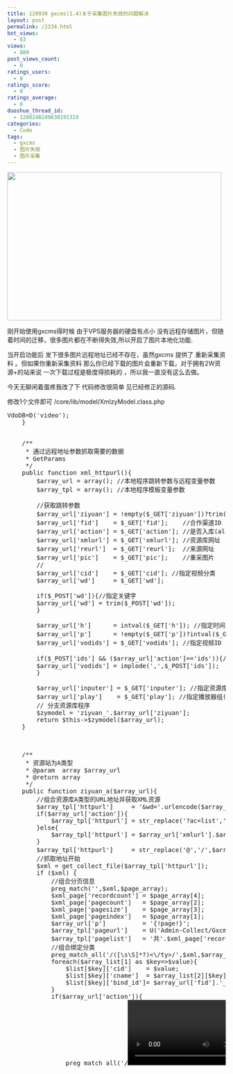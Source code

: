 ```yaml
---
title: 120930 gxcms(1.4)关于采集图片失效的问题解决
layout: post
permalink: /2334.html
bot_views:
  - 63
views:
  - 889
post_views_count:
  - 0
ratings_users:
  - 0
ratings_score:
  - 0
ratings_average:
  - 0
duoshuo_thread_id:
  - 1280248249638191319
categories:
  - Code
tags:
  - gxcms
  - 图片失效
  - 图片采集
---
```

[<img src="http://www.80aj.com/wp-content/uploads/2012/09/gxcmscaitu.jpg" alt="" title="gxcmscaitu" width="494" height="341" class="aligncenter size-full wp-image-2335" />][1]

刚开始使用gxcms得时候 由于VPS服务器的硬盘有点小 没有远程存储图片，但随着时间的迁移，很多图片都在不断得失效,所以开启了图片本地化功能.

当开启功能后 发下很多图片远程地址已经不存在，虽然gxcms 提供了 重新采集资料 。但如果你重新采集资料 那么你已经下载的图片会重新下载，对于拥有2W资源+的站来说 一次下载过程是极度得损耗的 ，所以我一直没有这么去做。

今天无聊闲着蛋疼我改了下 代码修改很简单 见已经修正的源码.

修改1个文件即可 /core/lib/model/XmlzyModel.class.php

<pre lang="php"><?php
/**
 * @name    一键采集模块
 * @package GXCMS.Administrator
 * @link    www.gxcms.com
 */
class XmlzyModel extends Model {	
	
    private $VdoDB;
    function __construct(){
		$this->VdoDB=D('video');	
    }
    
	
	/**
	 * 通过远程地址参数抓取需要的数据
	 * GetParams
	 */
    public function xml_httpurl(){
		$array_url = array(); //本地程序跳转参数与远程变量参数
		$array_tpl = array(); //本地程序模板变量参数
		
		//获取跳转参数
		$array_url['ziyuan'] = !empty($_GET['ziyuan'])?trim($_GET['ziyuan']):'gxcms'; //合作资源站程序
		$array_url['fid']    = $_GET['fid'];    //合作渠道ID
		$array_url['action'] = $_GET['action']; //是否入库(all/day/ids)
		$array_url['xmlurl'] = $_GET['xmlurl']; //资源库网址
		$array_url['reurl']  = $_GET['reurl'];  //来源网址
		$array_url['pic']    = $_GET['pic'];    //重采图片
		//
		$array_url['cid']    = $_GET['cid']; //指定视频分类
		$array_url['wd']     = $_GET['wd'];
		
		if($_POST['wd']){//指定关键字
		$array_url['wd'] = trim($_POST['wd']);
		} 
		
		$array_url['h']      = intval($_GET['h']); //指定时间
		$array_url['p']      = !empty($_GET['p'])?intval($_GET['p']):1; $array_url['page'] = $array_url['p']; //指定分页	
		$array_url['vodids'] = $_GET['vodids']; //指定视频ID
		
		if($_POST['ids'] &#038;&#038; ($array_url['action']=='ids')){//手工选择要采集影片
		$array_url['vodids'] = implode(',',$_POST['ids']);
		}			

		$array_url['inputer'] = $_GET['inputer']; //指定资源库频道
		$array_url['play']    = $_GET['play']; //指定播放器组(如不指定则为目标站的全部播放器组)
		// 分支资源库程序
		$zymodel = 'ziyuan_'.$array_url['ziyuan'];
		return $this->$zymodel($array_url);
	}
	
	
	
	/**
	 * 资源站为A类型 
	 * @param  array $array_url
	 * @return array
	 */
    public function ziyuan_a($array_url){
		//组合资源库A类型的URL地址并获取XML资源
		$array_tpl['httpurl']     = '&#038;wd='.urlencode($array_url['wd']).'&#038;t='.$array_url['cid'].'&#038;h='.$array_url['h'].'&#038;ids='.$array_url['vodids'].'&#038;pg='.$array_url['p'];
		if($array_url['action']){
			$array_tpl['httpurl'] = str_replace('?ac=list','?ac=videolist',$array_url['xmlurl']).$array_tpl['httpurl'];
		}else{
			$array_tpl['httpurl'] = $array_url['xmlurl'].$array_tpl['httpurl'];
		}
		$array_tpl['httpurl']     = str_replace('@','/',$array_tpl['httpurl']);//还原目标网址
		//抓取地址开始
		$xml = get_collect_file($array_tpl['httpurl']);
		if ($xml) {
			//组合分页信息
			preg_match('<list page="([0-9]+)" pagecount="([0-9]+)" pagesize="([0-9]+)" recordcount="([0-9]+)">',$xml,$page_array);
			$xml_page['recordcount'] = $page_array[4];
			$xml_page['pagecount']   = $page_array[2];
			$xml_page['pagesize']    = $page_array[3];
			$xml_page['pageindex']   = $page_array[1];
			$array_url['p']          = '{!page!}';
			$array_tpl['pageurl']    = U('Admin-Collect/Gxcms',$array_url);
			$array_tpl['pagelist']   = '共'.$xml_page['recordcount'].'条数据&nbsp;页次:'.$xml_page['pageindex'].'/'.$xml_page['pagecount'].'页&nbsp;'.get_cms_page_css($xml_page['pageindex'],$xml_page['pagecount'],5,$array_tpl['pageurl'],'pagego(\''.$array_tpl['pageurl'].'\','.$xml_page['pagecount'].')');
			//组合绑定分类
			preg_match_all('/<ty id="([0-9]+)">([\s\S]*?)<\/ty>/',$xml,$array_list);
			foreach($array_list[1] as $key=>$value){
				$list[$key]['cid']    = $value;
				$list[$key]['cname']  = $array_list[2][$key];
				$list[$key]['bind_id']= $array_url['fid'].'_'.$value;
			}
			if($array_url['action']){
				preg_match_all('/<video><last>([\s\S]*?)<\/last><id>([0-9]+)<\/id><tid>([0-9]+)<\/tid><name><\!\[CDATA\[([\s\S]*?)\]\]><\/name><type>([\s\S]*?)<\/type><pic>([\s\S]*?)<\/pic><lang>([\s\S]*?)<\/lang>

<area />
([\s\S]*?)<\/area><year>([\s\S]*?)<\/year><state>([\s\S]*?)<\/state><note><\!\[CDATA\[([\s\S]*?)\]\]><\/note><actor><\!\[CDATA\[([\s\S]*?)\]\]><\/actor><director><\!\[CDATA\[([\s\S]*?)\]\]><\/director>
<dl>
  ([\s\S]*?)<\/dl><des><\!\[CDATA\[([\s\S]*?)\]\]><\/des><\/video>/',$xml,$array_vod);
  			}else{
  				preg_match_all('/<video><last>([\s\S]*?)<\/last><id>([0-9]+)<\/id><tid>([0-9]+)<\/tid><name><\!\[CDATA\[([\s\S]*?)\]\]><\/name><type>([\s\S]*?)<\/type><dt>
    ([\s\S]*?)<\/dt><note><\!\[CDATA\[([\s\S]*?)\]\]><\/note>/',$xml,$array_vod);
    			}
    			//组合数据
    			foreach($array_vod[1] as $key=>$value){
    				$vod[$key]['addtime']  = $value;
    				$vod[$key]['id']       = $array_vod[2][$key];
    				$vod[$key]['iid']      = $array_vod[2][$key];
    				$vod[$key]['cid']      = getbindval($array_url['fid'].'_'.$array_vod[3][$key]);
    				$vod[$key]['title']    = htmlspecialchars_decode($array_vod[4][$key]);
    				$vod[$key]['cname']    = $array_vod[5][$key];
    				$vod[$key]['picurl']   = $array_vod[6][$key];
    				$vod[$key]['language'] = $array_vod[7][$key];
    				$vod[$key]['area']     = $array_vod[8][$key];
    				$vod[$key]['year']     = $array_vod[9][$key];	
    				$vod[$key]['serial']   = $array_vod[10][$key];		
    				$vod[$key]['intro']    = htmlspecialchars_decode($array_vod[11][$key]);
    				if($array_url['action']){
    					$vod[$key]['actor']= htmlspecialchars_decode($array_vod[12][$key]);
    				}else{
    					$vod[$key]['actor']= htmlspecialchars_decode($array_vod[8][$key]);
    				}
    				$vod[$key]['director'] = htmlspecialchars_decode($array_vod[13][$key]);
    				$vod[$key]['content']  = htmlspecialchars_decode($array_vod[15][$key]);
    				$vod[$key]['inputer']  = $array_url['fid'].'_'.$vod[$key]['id'];
    				$vod[$key]['reurl']    = str_replace('@','/',$array_url['reurl']).$vod[$key]['id'];
    				preg_match_all('/<dd flag="([\s\S]*?)">
      <\!\[CDATA\[([\s\S]*?)\]\]><\/dd>/',$array_vod[14][$key],$url_arr);
      				$vod[$key]['playurl']  = htmlspecialchars_decode($this->xml_url_replace(implode('$$$',$url_arr[2])));			
      			}
      			$array['url']       = $array_url; //远程URL变量
      			$array['tpl']       = $array_tpl; //本地模板变量
      			$array['page']      = $xml_page; //远程分页信息
      			$array['listclass'] = $list; //远程分类变量
      			$array['listvod']   = $vod; //远程数据变量
      			return $array;
      		}else{
      			return false;
      		}
      	}
      	
      	
      	
      	/**
      	 * 资源站为gxcms系统
      	 * 
      	 * @param array $array_url
      	 * @return 
      	 */
          public function ziyuan_gx($array_url){
      		//组合资源库URL地址并获取XML资源
      		$array_tpl['httpurl'] = $array_url['xmlurl'].'/index.php?s=plus/xml/show/vodids/'.$array_url['vodids'].'/cid/'.$array_url['cid'].'/wd/'.urlencode($array_url['wd']).'/h/'.$array_url['h'].'/p/'.$array_url['p'];
      		//还原资源站网址
      		$array_tpl['httpurl'] = str_replace('@','/',$array_tpl['httpurl']);
      		$xml = get_collect_file($array_tpl['httpurl']);
      		if ($xml) {
      			return $this->ff_gx_xml($array_url,$xml);
      		}else{
      			return false;
      		}
      	}
      	
      	/**
      	 * 资源站为飞飞影视系统
      	 * 
      	 * @param array $array_url
      	 * @return 
      	 */
      	public function ziyuan_feifei($array_url){
      		$array_tpl['httpurl'] = $array_url['xmlurl'].'/index.php?s=plus-api-xml-cms-ff-action-'.$array_url['action'].'-vodids-'.$array_url['vodids'].'-cid-'.$array_url['cid'].'-wd-'.urlencode($array_url['wd']).'-h-'.$array_url['h'].'-p-'.$array_url['p'];
      		$array_tpl['httpurl'] = str_replace('@','/',$array_tpl['httpurl']);//还原目标网址
      		$xml = get_collect_file($array_tpl['httpurl']);
      		if ($xml) {
      			return $this->ff_gx_xml($array_url,$xml);
      		}else{
      			return false;
      		}
      	}
      	
      	/**
      	 * 将资源站抓取的值整理成数组变量(飞飞+光线)
      	 * 
      	 * @param  $array_url
      	 * @param  $xml
      	 */
      	public function ff_gx_xml($array_url,$xml){
      		//组合分页信息
      		preg_match('<list page="([0-9]+)" pagecount="([0-9]+)" pagesize="([0-9]+)" recordcount="([0-9]+)">',$xml,$page_array);
      		$xml_page['recordcount'] = $page_array[4];
      		$xml_page['pagecount']   = $page_array[2];
      		$xml_page['pagesize']    = $page_array[3];
      		$xml_page['pageindex']   = $page_array[1];
      		$array_url['p']          = '{!page!}';
      		$array_tpl['pageurl']    = U('Admin-Collect/Gxcms',$array_url);
      		$array_tpl['pagelist']   = '共'.$xml_page['recordcount'].'条数据&nbsp;页次:'.$xml_page['pageindex'].'/'.$xml_page['pagecount'].'页&nbsp;'.get_cms_page_css($xml_page['pageindex'],$xml_page['pagecount'],5,$array_tpl['pageurl'],'pagego(\''.$array_tpl['pageurl'].'\','.$xml_page['pagecount'].')');
      		
      		//组合绑定分类
      		preg_match_all('/<ty id="([0-9]+)">([\s\S]*?)<\/ty>/',$xml,$array_list);
      		foreach($array_list[1] as $key=>$value){
      			$list[$key]['cid']     = $value;
      			$list[$key]['cname']   = $array_list[2][$key];
      			$list[$key]['bind_id'] = $array_url['fid'].'_'.$value;
      		}
      		
      		//组合单个影视数据
      		preg_match_all('/<video><last>([\s\S]*?)<\/last><id>([0-9]+)<\/id><tid>([0-9]+)<\/tid><name><\!\[CDATA\[([\s\S]*?)\]\]><\/name><type>([\s\S]*?)<\/type><dt>
        ([\s\S]*?)<\/dt><pic>([\s\S]*?)<\/pic><lang>([\s\S]*?)<\/lang><area />
        ([\s\S]*?)<\/area><year>([\s\S]*?)<\/year><state>([\s\S]*?)<\/state><note><\!\[CDATA\[([\s\S]*?)\]\]><\/note><actor><\!\[CDATA\[([\s\S]*?)\]\]><\/actor><director><\!\[CDATA\[([\s\S]*?)\]\]><\/director>
        <dl>
          ([\s\S]*?)<\/dl><des><\!\[CDATA\[([\s\S]*?)\]\]><\/des><reurl>([\s\S]*?)<\/reurl><\/video>/',$xml,$array_vod);
          		foreach($array_vod[1] as $key=>$value){
          			$vod[$key]['addtime']  = $value;
          			$vod[$key]['id']       = $array_vod[2][$key];
          			$vod[$key]['iid']      = $array_vod[2][$key];
          			$vod[$key]['cid']      = getbindval($array_url['fid'].'_'.$array_vod[3][$key]);
          			$vod[$key]['title']    = htmlspecialchars_decode($array_vod[4][$key]);
          			$vod[$key]['cname']    = $array_vod[5][$key];
          			$vod[$key]['picurl']   = $array_vod[7][$key];
          			$vod[$key]['language'] = $array_vod[8][$key];
          			$vod[$key]['area']     = $array_vod[9][$key];
          			$vod[$key]['year']     = $array_vod[10][$key];	
          			$vod[$key]['serial']   = $array_vod[11][$key];		
          			$vod[$key]['intro']    = htmlspecialchars_decode($array_vod[12][$key]);
          			$vod[$key]['actor']    = htmlspecialchars_decode($array_vod[13][$key]);
          			$vod[$key]['director'] = htmlspecialchars_decode($array_vod[14][$key]);
          			$vod[$key]['content']  = htmlspecialchars_decode($array_vod[16][$key]);
          			$vod[$key]['inputer']  = $array_url['fid'].'_'.$vod[$key]['id'];
          			$vod[$key]['reurl']    = $array_vod[17][$key];
          			if(!$vod[$key]['reurl']){
          				$vod[$key]['reurl']= str_replace('@','/',$array_url['reurl']).$vod[$key]['id'];
          			}
          			preg_match_all('/<dd flag="([\s\S]*?)">
            <\!\[CDATA\[([\s\S]*?)\]\]><\/dd>/',$array_vod[15][$key],$url_arr);
            			$vod[$key]['playurl'] = htmlspecialchars_decode(implode('$$$',$url_arr[2]));			
            		}
            		$array['url']       = $array_url; //远程URL变量
            		$array['tpl']       = $array_tpl; //本地模板变量
            		$array['page']      = $xml_page; //远程分页信息
            		$array['listclass'] = $list; //远程分类变量
            		$array['listvod']   = $vod; //远程数据变量
            		return $array;
            	}
            	
            
            	/**
            	 * XML方式获取到的资源站地址转化为gxcms的地址
            	 * 
            	 * @param  string $playurl
            	 * @return string $gxurl
            	 */
            	public function xml_url_replace($playurl){
            		$array_url = array();
            		$arr_ji    = explode('#',$playurl);
            		foreach($arr_ji as $key=>$value){
            			$urlji = explode('$',$value);
            			if(count($urlji)==3){
            				$array_url[$key] = $urlji[0].'$'.$urlji[1];
            			}else{
            				$array_url[$key] = $urlji[0];
            			}
            		}
            		return implode(chr(13),$array_url);	
            	}
            	
            
            	/**
            	 * 采集影片入库
            	 * @param array   $vod  新采集数据
            	 * @param boolean $must 是否强制更新
            	 */
                public function xml_insert($vod,$must){
            		if(empty($vod['title']) || empty($vod['playurl'])){
            			return '影片名称或播放地址为空，不做处理!';
            		}
            		//未入库标识
            		if ( !$vod['cid'] ) {
            			//$vod['cid'] = 999;
            			return '未匹配到对应栏目分类，不做处理!';
            		}
            		//过滤常规重复字符
            		$vod['title']    = str_replace(array('HD','BD','DVD','VCD','TS','【完结】','【】','[]','()'),'',$vod['title']);
            		$vod['actor']    = str_replace(array(',','/','，','|','、'),' ',$vod['actor']);
            		$vod['director'] = str_replace(array(',','/','，','|','、'),' ',$vod['director']);
            		//入库开始
            		unset($vod['id']);
            		$array = $this->VdoDB->field('id,cid,title,inputer,playurl,pic,picurl')->where('reurl="'.$vod['reurl'].'"')->find();
            		if($array){
            			//有来源.检测影片地址是否发生变化
            			return $this->xml_update($vod,$array,$must);
            		}else{
            			//无来源.检测是否有相同影片(需防止同名的电影与电视冲突)
            			$array = $this->VdoDB->field('id,cid,title,intro,actor,inputer,playurl,picurl')->where('title="'.$vod['title'].'"')->find();
            			if($array){
            				//无主演时直接更新该影片
            				if(empty($vod['actor'])){
            					return $this->xml_update($vod,$array,$must);
            				}
            				//演员完全相等时更新该影片
            				if($array['actor'] == $vod['actor']){
            					return $this->xml_update($vod,$array,$must);
            				}
            				//有相同演员时更新该影片
            				$arr_actor_1 = explode(' ',$vod['actor']);
            				$arr_actor_2 = explode(' ',str_replace(array(',','/','，','|','、'),' ',$array['actor']));
            				if(array_intersect($arr_actor_1,$arr_actor_2)){
            					return $this->xml_update($vod,$array,$must);
            				}
            			}
            			//其它条件将新加影片，添加前做相似条件判断
            			if(C('web_collect_num')){
            				$length = ceil(strlen($vod['title'])/3)-intval(C('web_collect_num'));
            				if($length >= 2){
            					$where['title'] = array('like','%'.get_replace_html($vod['title'],0,$length).'%');
            					$array = $this->VdoDB->field('id,title,inputer,actor,playurl')->where($where)->find();
            					
            					//主演完全相同则更新
            					if(!empty($array['actor']) &#038;&#038; !empty($vod['actor']) ){
            					 //对比
            					$arr_actor_1 = explode(' ',$vod['actor']);
            				    $arr_actor_2 = explode(' ',str_replace(array(',','/','，','|','、'),' ',$array['actor']));
            				    if(!array_diff($arr_actor_1,$arr_actor_2) &#038;&#038; !array_diff($arr_actor_2,$arr_actor_1)){//若差集为空
            					return $this->xml_update($vod,$array,$must);
            				    }
            				    //主演不完全相同则添加
            					}
            					
            					if(!in_array($vod['inputer'],$array) &#038;&#038; $array){//inputer不同则隐藏
            					$vod['status'] = -1;
            					}
            				}
            			}
            			//添加影片开始
            			if (C('upload_http')) {
            				$down = D('Down');
            				$vod['picurl'] = $down->down_img($vod['picurl']);
            			}
            			$this->VdoDB->data($vod)->add();
            			return '视频添加成功！';
            		}
                }
            
            	/**
            	 * 影片更新检测 
            	 * 
            	 * @param array   $vod    新采集数据
            	 * @param array   $array  数据库查询获取数据
            	 * @param boolean $must
            	 */
            	public function xml_update($vod,$array,$must=false){
            		if('gxcms' == $array['inputer']){
            			return '站长手动锁定，退出更新！';
            		}
            		if(!$must){//是否强制更新资料
            			if ($array['playurl'] == $vod['playurl']) {
            			return '播放地址未变化，退出更新！';
            			}
            			$count_vod   = count(explode(chr(13),($vod['playurl'])));
            			$count_array = count(explode(chr(13),trim($array['playurl'])));
            			if($count_vod < $count_array){
            			return '小于数据库集数，退出更新！';
            			}
            		}else{
            			if (C('upload_http')) {
            				$down = D('Down');
            				$edit['picurl'] = $down->down_img($vod['picurl']);
            			}else{
            				if (preg_match("/222.187.221.168/", $array['picurl'])) { 
            					$edit['picurl'] = $vod['picurl'];
            				} 
            			}
            			$edit['title']    = $vod['title'];
            			$edit['actor']    = $vod['actor'];
            			$edit['director'] = $vod['director'];
            			$edit['area']     = $vod['area'];
            			$edit['language'] = $vod['language'];
            			$edit['reurl']    = $vod['reurl'];		
            		}
            		$edit['intro']    = $vod['intro'];
            		$edit['cid']     = $vod['cid'];
            		$edit['serial']  = $vod['serial'];
            		$edit['playurl'] = $vod['playurl'];
            		$edit['addtime'] = time();
            		$edit['reurl']   = $vod['reurl'];
            		$this->VdoDB->where('id='.$array['id'])->data($edit)->save();	
            		return '播放地址更新成功！';
            	}			
            }
            ?>
            </pre>

 [1]: http://www.80aj.com/wp-content/uploads/2012/09/gxcmscaitu.jpg